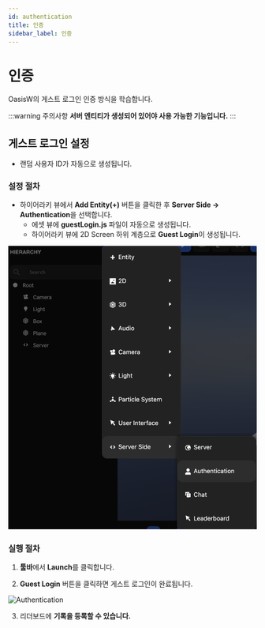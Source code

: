 ```yaml
---
id: authentication
title: 인증
sidebar_label: 인증
---
```


# 인증

OasisW의 게스트 로그인 인증 방식을 학습합니다.

:::warning 주의사항
**서버 엔티티가 생성되어 있어야 사용 가능한 기능입니다.**
:::

## 게스트 로그인 설정

- 랜덤 사용자 ID가 자동으로 생성됩니다.

### 설정 절차

- 하이어라키 뷰에서 **Add Entity(+)** 버튼을 클릭한 후 **Server Side → Authentication**을 선택합니다.
    - 에셋 뷰에 **guestLogin.js** 파일이 자동으로 생성됩니다.
    - 하이어라키 뷰에 2D Screen 하위 계층으로 **Guest Login**이 생성됩니다.

![Authentication](/img/usage-guide/10_authentication.png)

### 실행 절차

1. **툴바**에서 **Launch**를 클릭합니다.

2. **Guest Login** 버튼을 클릭하면 게스트 로그인이 완료됩니다.

![Authentication](/img/usage-guide/10_1.png)

3. 리더보드에 **기록을 등록할 수 있습니다.**
